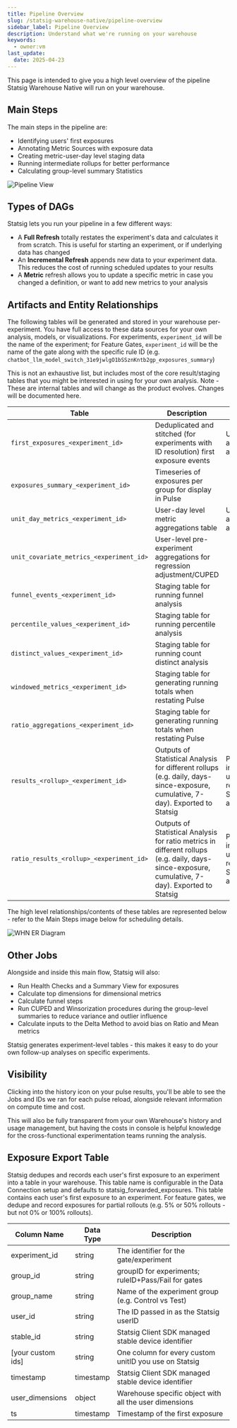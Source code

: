 ```yaml
---
title: Pipeline Overview
slug: /statsig-warehouse-native/pipeline-overview
sidebar_label: Pipeline Overview
description: Understand what we're running on your warehouse
keywords:
  - owner:vm
last_update:
  date: 2025-04-23
---
```


This page is intended to give you a high level overview of the pipeline Statsig Warehouse Native will run on your warehouse.

## Main Steps

The main steps in the pipeline are:

- Identifying users' first exposures
- Annotating Metric Sources with exposure data
- Creating metric-user-day level staging data
- Running intermediate rollups for better performance
- Calculating group-level summary Statistics

![Pipeline View](https://user-images.githubusercontent.com/102695539/264113011-b0bdf1af-3ec6-4770-aabd-35f948ea842d.png)

## Types of DAGs

Statsig lets you run your pipeline in a few different ways:

- A **Full Refresh** totally restates the experiment's data and calculates it from scratch. This is useful for starting an experiment, or if underlying data has changed
- An **Incremental Refresh** appends new data to your experiment data. This reduces the cost of running scheduled updates to your results
- A **Metric** refresh allows you to update a specific metric in case you changed a definition, or want to add new metrics to your analysis

## Artifacts and Entity Relationships

The following tables will be generated and stored in your warehouse per-experiment. You have full access to these data sources for your own analysis, models, or visualizations. For experiments, `experiment_id` will be the name of the experiment; for Feature Gates, `experiment_id` will be the name of the gate along with the specific rule ID (e.g. `chatbot_llm_model_switch_31e9jwlgO1bSSznKntb2gp_exposures_summary`)

This is not an exhaustive list, but includes most of the core result/staging tables that you might be interested in using for your own analysis. Note - These are internal tables and will change as the product evolves. Changes will be documented here. 

| Table                                                           | Description                                                                                                                     | Notes                                                      |
| --------------------------------------------------------------- | ------------------------------------------------------------------------------------------------------------------------------- | ---------------------------------------------------------- |
| `first_exposures_<experiment_id>`                               | Deduplicated and stitched (for experiments with ID resolution) first exposure events                                            | Useful for ad-hoc analysis                                 |
| `exposures_summary_<experiment_id>`                             | Timeseries of exposures per group for display in Pulse                                                                          |                                                            |
| `unit_day_metrics_<experiment_id>`                              | User-day level metric aggregations table                                                                                        | Useful for ad-hoc analysis                                 |
| `unit_covariate_metrics_<experiment_id>`                        | User-level pre-experiment aggregations for regression adjustment/CUPED                                                          |                                                            |
| `funnel_events_<experiment_id>`                                | Staging table for running funnel analysis                                                                                       |                                                            |
| `percentile_values_<experiment_id>`                                | Staging table for running percentile analysis                                                                               |                                                            |
| `distinct_values_<experiment_id>`                               |Staging table for running count distinct analysis                                                                               |                                                            |
| `windowed_metrics_<experiment_id>`                              | Staging table for generating running totals when restating Pulse                                                                |                                                            |
| `ratio_aggregations_<experiment_id>`                              | Staging table for generating running totals when restating Pulse                                                                |                                                            |
| `results_<rollup>_<experiment_id>`                            | Outputs of Statistical Analysis for different rollups (e.g. daily, days-since-exposure, cumulative, 7-day). Exported to Statsig | Pulse inputs - useful for replicating Statistical analysis |
| `ratio_results_<rollup>_<experiment_id>`                      | Outputs of Statistical Analysis for ratio metrics in different rollups (e.g. daily, days-since-exposure, cumulative, 7-day). Exported to Statsig | Pulse inputs - useful for replicating Statistical analysis |


The high level relationships/contents of these tables are represented below - refer to the Main Steps image below for scheduling details.

![WHN ER Diagram](https://github.com/statsig-io/docs/assets/102695539/120eb9ed-fe35-4a66-8acd-cbcd819a2bdf)

## Other Jobs

Alongside and inside this main flow, Statsig will also:

- Run Health Checks and a Summary View for exposures
- Calculate top dimensions for dimensional metrics
- Calculate funnel steps
- Run CUPED and Winsorization procedures during the group-level summaries to reduce variance and outlier influence
- Calculate inputs to the Delta Method to avoid bias on Ratio and Mean metrics

Statsig generates experiment-level tables - this makes it easy to do your own follow-up analyses on specific experiments.

## Visibility

Clicking into the history icon on your pulse results, you'll be able to see the Jobs and IDs we ran for each pulse reload, alongside relevant information on compute time and cost.

This will also be fully transparent from your own Warehouse's history and usage management, but having the costs in console is helpful knowledge for the cross-functional experimentation teams running the analysis.


## Exposure Export Table
Statsig dedupes and records each user's first exposure to an experiment into a table in your warehouse. This table name is configurable in the Data Connection setup and defaults to statsig_forwarded_exposures. This table contains each user's first exposure to an experiment. For feature gates, we dedupe and record exposures for partial rollouts (e.g. 5% or 50% rollouts - but not 0% or 100% rollouts).

| Column Name             | Data Type | Description                                                                                   |
| ----------------------- | --------- | --------------------------------------------------------------------------------------------- |
| experiment_id           | string    | The identifier for the gate/experiment                                                        |
| group_id				        | string    | groupID for experiments; ruleID+Pass/Fail for gates                                           |
| group_name  		        | string    | Name of the experiment group (e.g. Control vs Test)                                           |
| user_id                 | string    | The ID passed in as the Statsig userID                                                        |
| stable_id               | string    | Statsig Client SDK managed stable device identifier                                           |
| \[your custom ids]       | string    | One column for every custom unitID you use on Statsig                                        |
| timestamp               | timestamp | Statsig Client SDK managed stable device identifier                                           |
| user_dimensions         | object    | Warehouse specific object with all the user dimensions                                        |
| ts                      | timestamp | Timestamp of the first exposure                                                               |


